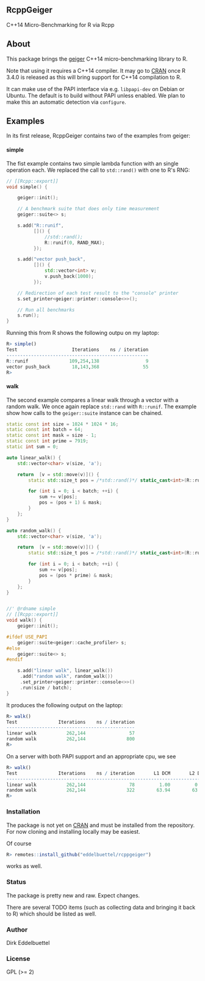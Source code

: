 
## RcppGeiger

C++14 Micro-Benchmarking for R via Rcpp

## About

This package brings the [geiger](https://github.com/david-grs/geiger) C++14
micro-benchmarking library to R.

Note that using it requires a C++14 compiler. It may go to [CRAN](https://cran.r-project.org) once R 3.4.0
is released as this will bring support for C++14 compilation to R.

It can make use of the PAPI interface via e.g. `libpapi-dev` on Debian or Ubuntu.  The
default is to build without PAPI unless enabled.  We plan to make this an automatic
detection via `configure`.

## Examples

In its first release, RcppGeiger contains two of the examples from geiger:

#### simple

The fist example contains two simple lambda function with an single operation each.  We
replaced the call to `std::rand()` with one to R's RNG:

```c++
// [[Rcpp::export]]
void simple() {

    geiger::init();

    // A benchmark suite that does only time measurement
    geiger::suite<> s;

    s.add("R::runif",
          []() {
              //std::rand();
              R::runif(0, RAND_MAX);
          });

    s.add("vector push_back",
          []() {
              std::vector<int> v;
              v.push_back(1000);
          });

    // Redirection of each test result to the "console" printer
    s.set_printer<geiger::printer::console<>>();

    // Run all benchmarks
    s.run();
}

```

Running this from R shows the following outpu on my laptop:

```r
R> simple()
Test                    Iterations    ns / iteration
----------------------------------------------------
R::runif               109,254,138                 9
vector push_back        18,143,368                55
R> 
```

#### walk

The second example compares a linear walk through a vector with a random walk. We once
again replace `std::rand` with `R::runif`.  The example show how calls to the
`geiger::suite` instance can be chained.

```c++
static const int size = 1024 * 1024 * 16;
static const int batch = 64;
static const int mask = size - 1;
static const int prime = 7919;
static int sum = 0;

auto linear_walk() {
    std::vector<char> v(size, 'a');

    return  [v = std::move(v)]() {
        static std::size_t pos = /*std::rand()*/ static_cast<int>(R::runif(0, RAND_MAX)) & mask;

        for (int i = 0; i < batch; ++i) {
            sum += v[pos];
            pos = (pos + 1) & mask;
        }
    };
}

auto random_walk() {
    std::vector<char> v(size, 'a');

    return  [v = std::move(v)]() {
        static std::size_t pos = /*std::rand()*/ static_cast<int>(R::runif(0, RAND_MAX)) & mask;

        for (int i = 0; i < batch; ++i) {
            sum += v[pos];
            pos = (pos * prime) & mask;
        }
    };
}


//' @rdname simple
// [[Rcpp::export]]
void walk() {
    geiger::init();

#ifdef USE_PAPI
    geiger::suite<geiger::cache_profiler> s;
#else
    geiger::suite<> s;
#endif

    s.add("linear walk", linear_walk())
     .add("random walk", random_walk())
     .set_printer<geiger::printer::console<>>()
     .run(size / batch);
}

```

It produces the following output on the laptop:

```r
R> walk()
Test               Iterations    ns / iteration
-----------------------------------------------
linear walk           262,144                57
random walk           262,144               800
R> 
```

On a server with both PAPI support and an appropriate cpu, we see

```r
R> walk()
Test               Iterations    ns / iteration       L1 DCM       L2 DCM       L3 TCM
--------------------------------------------------------------------------------------
linear walk           262,144                78         1.00         0.03         0.03
random walk           262,144               322        63.94        63.48        25.55
R> 
```


### Installation

The package is not yet on [CRAN](https://cran.r-project.org) and must
be installed from the repository.  For now cloning and installing
locally may be easiest.  

Of course 

```r
R> remotes::install_github("eddelbuettel/rcppgeiger")
```

works as well.

### Status

The package is pretty new and raw. Expect changes. 

There are several TODO items (such as collecting data and bringing it back to R) which should be listed as well.

### Author

Dirk Eddelbuettel 

### License

GPL (>= 2)
